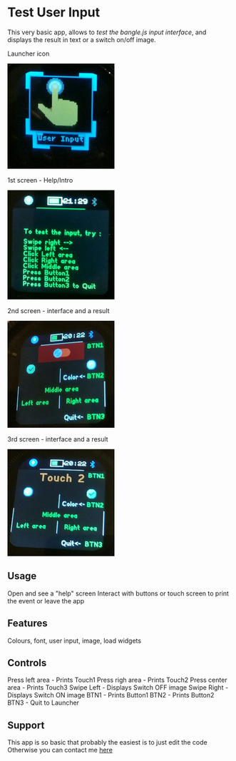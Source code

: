 # Test User Input

This very basic app, allows to *test the bangle.js input interface*, and displays the result in text or a switch on/off image.


Launcher icon

![](testUserInput_ss0.png)

1st screen - Help/Intro

![](testUserInput_ss1.png)

2nd screen - interface and a result

![](testUserInput_ss2.png)

3rd screen - interface and a result

![](testUserInput_ss3.png)


## Usage

Open and see a "help" screen 
Interact with buttons or touch screen to print the event or leave the app

## Features

Colours, font, user input, image, load widgets


## Controls
Press left area - Prints Touch1
Press righ area - Prints Touch2
Press center area - Prints Touch3
Swipe Left - Displays Switch OFF image
Swipe Right - Displays Switch ON image
BTN1 - Prints Button1
BTN2 - Prints Button2
BTN3 - Quit to Launcher


## Support

This app is so basic that probably the easiest is to just edit the code 
Otherwise you can contact me [here](https://github.com/dapgo)